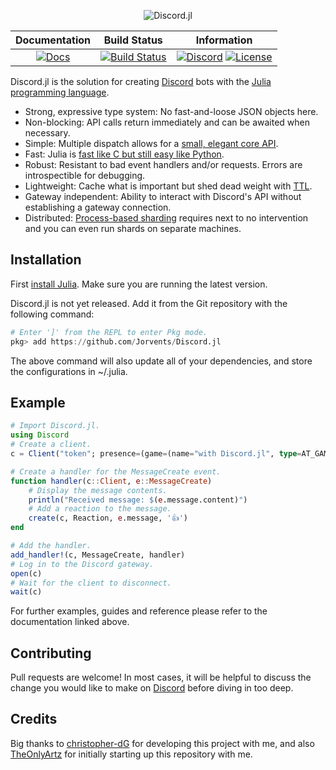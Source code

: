 <div align="center">
    <p> <img src="https://raw.githubusercontent.com/Xh4H/Discord.jl/master/banner.png" alt="Discord.jl"/> </p>
</div>

| **Documentation** | **Build Status** | **Information** |
|:-:|:-:|:-:|
| [![Docs](https://img.shields.io/badge/docs-dev-blue.svg)](https://xh4h.github.io/Discord.jl/dev) | [![Build Status](https://travis-ci.com/Xh4H/Discord.jl.svg?branch=master)](https://travis-ci.com/Xh4H/Discord.jl) | [![Discord](https://img.shields.io/badge/discord-join-7289da.svg)](https://discord.gg/ng9TjYd) [![License](https://img.shields.io/github/license/Xh4H/Discord.jl.svg)](https://github.com/Xh4H/Discord.jl/blob/master/LICENSE) |

Discord.jl is the solution for creating [Discord](https://discordapp.com) bots with the [Julia programming language](https://julialang.org).

* Strong, expressive type system: No fast-and-loose JSON objects here.
* Non-blocking: API calls return immediately and can be awaited when necessary.
* Simple: Multiple dispatch allows for a [small, elegant core API](https://xh4h.github.io/Discord.jl/stable/rest.html#CRUD-API-1).
* Fast: Julia is [fast like C but still easy like Python](https://julialang.org/blog/2012/02/why-we-created-julia).
* Robust: Resistant to bad event handlers and/or requests. Errors are introspectible for debugging.
* Lightweight: Cache what is important but shed dead weight with [TTL](https://en.wikipedia.org/wiki/Time_to_live).
* Gateway independent: Ability to interact with Discord's API without establishing a gateway connection.
* Distributed: [Process-based sharding](https://xh4h.github.io/Discord.jl/stable/client.html#Discord.Client) requires next to no intervention and you can even run shards on separate machines.

## Installation
First [install Julia](https://julialang.org/downloads/platform/). Make sure you are running the latest version.

Discord.jl is not yet released.
Add it from the Git repository with the following command:

```julia
# Enter ']' from the REPL to enter Pkg mode.
pkg> add https://github.com/Jorvents/Discord.jl
```
The above command will also update all of your dependencies, and store the
configurations in ~/.julia. 

## Example

```julia
# Import Discord.jl.
using Discord
# Create a client.
c = Client("token"; presence=(game=(name="with Discord.jl", type=AT_GAME),))

# Create a handler for the MessageCreate event.
function handler(c::Client, e::MessageCreate)
    # Display the message contents.
    println("Received message: $(e.message.content)")
    # Add a reaction to the message.
    create(c, Reaction, e.message, '👍')
end

# Add the handler.
add_handler!(c, MessageCreate, handler)
# Log in to the Discord gateway.
open(c)
# Wait for the client to disconnect.
wait(c)
```

For further examples, guides and reference please refer to the documentation linked above.

## Contributing

Pull requests are welcome!
In most cases, it will be helpful to discuss the change you would like to make on [Discord](https://discord.gg/ng9TjYd) before diving in too deep.

## Credits

Big thanks to [christopher-dG](https://github.com/christopher-dG) for developing this project with me, and also [TheOnlyArtz](https://github.com/TheOnlyArtz) for initially starting up this repository with me.
